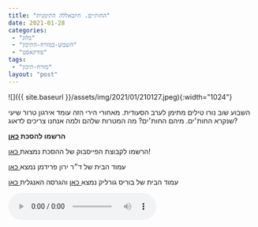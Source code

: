 ```yaml
---
title: "החות׳ים. חיזבאללה התימנית"
date: 2021-01-28
categories: 
 - "בלוג"
 - "השבוע-במזרח-התיכון"
 - "פודקאסט"
tags: 
 - "מזרח-תיכון"
layout: "post"
---
```


![]({{ site.baseurl }}/assets/img/2021/01/210127.jpeg){:width="1024"}

השבוע שוב נורו טילים מתימן לערב הסעודית. מאחורי הירי הזה עומד אירגון טרור שיעי שנקרא החות׳ים. מיהם החות׳ים? מה המטרות שלהם ולמה אנחנו צריכים לדאוג?

**הרשמו להסכת [כאן](https://anchor.fm/hashavua)**

הרשמו לקבוצת הפייסבוק של ההסכת נמצאת[ כאן](https://www.facebook.com/%D7%94%D7%A9%D7%91%D7%95%D7%A2-%D7%91%D7%9E%D7%96%D7%A8%D7%97-%D7%94%D7%AA%D7%99%D7%9B%D7%95%D7%9F-106108581379570)!

עמוד הבית של ד״ר ירון פרידמן נמצא[ כאן](https://sites.google.com/site/learnspokenarabic)

עמוד הבית של בוריס גורליק נמצא[ כאן](http://he.gorelik.net/about) והגרסה האנגלית[ כאן](http://gorelik.net/about/)

<audio controls src="https://d3ctxlq1ktw2nl.cloudfront.net/staging/2021-0-28/9790907a-7167-3910-1313-55a8d8aed157.mp3" class=" wp-block-audio"></audio>
